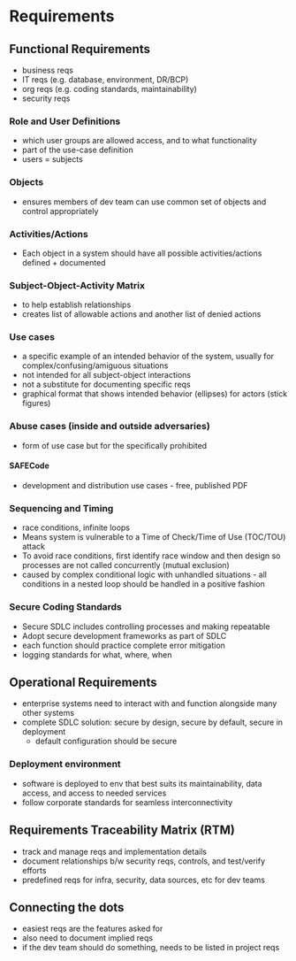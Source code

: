 # Requirements

## Functional Requirements

- business reqs
- IT reqs (e.g. database, environment, DR/BCP)
- org reqs (e.g. coding standards, maintainability)
- security reqs

### Role and User Definitions

- which user groups are allowed access, and to what functionality
- part of the use-case definition
- users = subjects

### Objects

- ensures members of dev team can use common set of objects and control appropriately

### Activities/Actions

- Each object in a system should have all possible activities/actions defined + documented

### Subject-Object-Activity Matrix

- to help establish relationships
- creates list of allowable actions and another list of denied actions

### Use cases

- a specific example of an intended behavior of the system, usually for complex/confusing/amiguous situations
- not intended for all subject-object interactions
- not a substitute for documenting specific reqs
- graphical format that shows intended behavior (ellipses) for actors (stick figures)

### Abuse cases (inside and outside adversaries)

- form of use case but for the specifically prohibited

#### SAFECode

- development and distribution use cases - free, published PDF

### Sequencing and Timing

- race conditions, infinite loops
- Means system is vulnerable to a Time of Check/Time of Use (TOC/TOU) attack
- To avoid race conditions, first identify race window and then design so processes are not called concurrently (mutual exclusion)
- caused by complex conditional logic with unhandled situations - all conditions in a nested loop should be handled in a positive fashion

### Secure Coding Standards

- Secure SDLC includes controlling processes and making repeatable
- Adopt secure development frameworks as part of SDLC
- each function should practice complete error mitigation
- logging standards for what, where, when

## Operational Requirements

- enterprise systems need to interact with and function alongside many other systems
- complete SDLC solution: secure by design, secure by default, secure in deployment
  - default configuration should be secure

### Deployment environment

- software is deployed to env that best suits its maintainability, data access, and access to needed services
- follow corporate standards for seamless interconnectivity

## Requirements Traceability Matrix (RTM)

- track and manage reqs and implementation details
- document relationships b/w security reqs, controls, and test/verify efforts
- predefined reqs for infra, security, data sources, etc for dev teams

## Connecting the dots

- easiest reqs are the features asked for
- also need to document implied reqs
- if the dev team should do something, needs to be listed in project reqs
